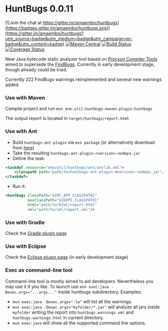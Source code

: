 HuntBugs 0.0.11
===

[![Join the chat at https://gitter.im/amaembo/huntbugs](https://badges.gitter.im/amaembo/huntbugs.svg)](https://gitter.im/amaembo/huntbugs?utm_source=badge&utm_medium=badge&utm_campaign=pr-badge&utm_content=badge)
[![Maven Central](https://img.shields.io/maven-central/v/one.util/huntbugs.svg)](https://maven-badges.herokuapp.com/maven-central/one.util/huntbugs/)
[![Build Status](https://travis-ci.org/amaembo/huntbugs.png?branch=master)](https://travis-ci.org/amaembo/huntbugs)
[![Coverage Status](https://coveralls.io/repos/github/amaembo/huntbugs/badge.svg?branch=master)](https://coveralls.io/github/amaembo/huntbugs?branch=master)

New Java bytecode static analyzer tool based on [Procyon Compiler Tools](https://bitbucket.org/mstrobel/procyon/overview) aimed to supersede the [FindBugs](http://findbugs.sourceforge.net/).
Currently in early development stage, though already could be tried.

Currently 222 FindBugs warnings reimplemented and several new warnings added.

### Use with Maven

Compile project and run `mvn one.util:huntbugs-maven-plugin:huntbugs`

The output report is located in `target/huntbugs/report.html`

### Use with Ant

* Build `huntbugs-ant-plugin` via `mvn package` (or alternatively download from [here](https://oss.sonatype.org/content/repositories/releases/one/util/huntbugs-ant-plugin/))
* Take the resulting `huntbugs-ant-plugin-<version>-nodeps.jar`
* Define the task:

~~~~xml
<taskdef resource="one/util/huntbugs/ant/antlib.xml">
    <classpath path="path/to/huntbugs-ant-plugin-<version>-nodeps.jar"/>
</taskdef>
~~~~

* Run it:

~~~~xml
<huntbugs classPath="${MY_APP_CLASSPATH}" 
          auxClassPath="${DEPS_CLASSPATH}" 
          html="path/to/html/report.html" 
          xml="path/to/xml/report.xml"/>
~~~~

### Use with Gradle

Check the [Gradle plugin page](https://github.com/lavcraft/huntbugs-gradle-plugin)

### Use with Eclipse

Check the [Eclipse plugin page](https://github.com/aaasko/huntbugs-eclipse) (in early development stage)

### Exec as command-line tool

Command-line tool is mostly aimed to aid developers. Nevertheless you may use it if you like.
To launch use `mvn exec:java -Dexec.args="...args..."` inside huntbugs subdirectory. Examples:

* `mvn exec:java -Dexec.args="-lw"` will list all the warnings.
* `mvn exec:java -Dexec.args="myfolder/*.jar"` will analyze all jars inside `myfolder` writing the report into `huntbugs.warnings.xml` and `huntbugs.warnings.html` in current directory.
* `mvn exec:java` will show all the supported command line options.
